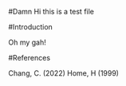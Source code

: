 #Damn
Hi this is a test file

#Introduction

Oh my gah!

#References

Chang, C. (2022)
Home, H (1999)
